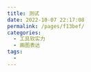 ```yaml
---
title: 测试
date: 2022-10-07 22:17:08
permalink: /pages/f13bef/
categories:
  - 工具软实力
  - 画图表达
tags:
  - 
---
```

